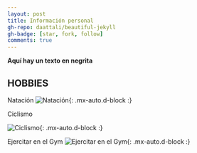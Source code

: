 ```yaml
---
layout: post
title: Información personal
gh-repo: daattali/beautiful-jekyll
gh-badge: [star, fork, follow]
comments: true
---
```

**Aquí hay un texto en negrita**

## HOBBIES

Natación
![Natación](https://drive.google.com/file/d/1jMVpYZya5cgapPaTt_aBVLSujsj93wsr/view?usp=sharing){: .mx-auto.d-block :}

Ciclismo

![Ciclismo](https://drive.google.com/file/d/1Nmk379S_oK0IJFLD12I6_kVL7D-Gaz1Z/view?usp=sharing){: .mx-auto.d-block :}

Ejercitar en el Gym
![Ejercitar en el Gym](https://drive.google.com/file/d/1AfJY4F3J4IhHyhorgpYMjLKyZOTroe_F/view?usp=sharing){: .mx-auto.d-block :}